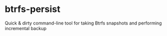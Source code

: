 # btrfs-persist
Quick &amp; dirty command-line tool for taking Btrfs snapshots and performing incremental backup
